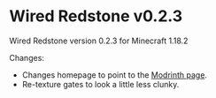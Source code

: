 # Wired Redstone v0.2.3

Wired Redstone version 0.2.3 for Minecraft 1.18.2

Changes:

* Changes homepage to point to the [Modrinth page](https://modrinth.com/mod/wiredredstone).
* Re-texture gates to look a little less clunky.
